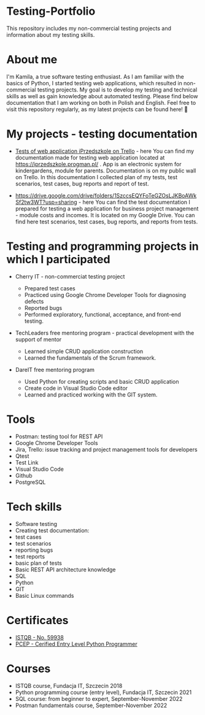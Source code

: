 # Testing-Portfolio
This repository includes my non-commercial testing projects and information about my testing skills.

# About me
I'm Kamila, a true software testing enthusiast. As I am familiar with the basics of Python, I started testing web applications, which resulted in non-commercial testing projects. My goal is to develop my testing and technical skills as well as gain knowledge about automated testing. Please find below documentation that I am working on both in Polish and English. Feel free to visit this repository regularly, as my latest projects can be found here! 🙂 

# My projects - testing documentation

* [Tests of web application iPrzedszkole on Trello](https://trello.com/b/UElPfCQQ) - here You can find my documentation made for testing web application located at  https://iprzedszkole.progman.pl/ . App is an electronic system for kindergardens, module for parents. Documentation is on my public wall on Trello. In this documentation I collected plan of my tests, test scenarios, test cases, bug reports and report of test. 

* https://drive.google.com/drive/folders/1SzccsEQYFoTeGZOsLJKBoAWkSf2tw3WT?usp=sharing - here You can find the test documentation I prepared for testing a web application for business project management - module costs and incomes. It is located on my Google Drive. You can find here test scenarios, test cases, bug reports, and reports from tests.

# Testing and programming projects in which I participated

* Cherry IT - non-commerciat testing project 
  * Prepared test cases
  * Practiced using Google Chrome Developer Tools for diagnosing defects
  * Reported bugs
  * Performed exploratory, functional, acceptance, and front-end testing.

* TechLeaders free mentoring program - practical development with the support of mentor
  * Learned simple CRUD application construction
  * Learned the fundamentals of the Scrum framework.

* DareIT free mentoring program 
  * Used Python for creating scripts and basic CRUD application
  * Create code in Visual Studio Code editor
  * Learned and practiced working with the GIT system.


# Tools

* Postman: testing tool for REST API
* Google Chrome Developer Tools
* Jira, Trello: issue tracking and project management tools for developers
* Qtest
* Test Link
* Visual Studio Code
* Github
* PostgreSQL

# Tech skills

* Software testing
* Creating test documentation:
 * test cases
 * test scenarios
 * reporting bugs
 * test reports
 * basic plan of tests
* Basic REST API architecture knowledge
* SQL
* Python
* GIT
* Basic Linux commands

# Certificates
* [ISTQB - No. 59938](http://scr.istqb.org/?name=Kamila+Walaszczyk-Ziomek&number=59938&orderBy=relevancy&orderDirection=&dateStart=&dateEnd=&expiryStart=&expiryEnd=&certificationBody=&examProvider=&certificationLevel=&country=)
* [PCEP - Cerified Entry Level Python Programmer](https://www.credly.com/badges/db85fb42-345a-4112-8735-ccc37c455266?source=linked_in_profile)

# Courses

* ISTQB course, Fundacja IT, Szczecin 2018
* Python programming course (entry level), Fundacja IT, Szczecin 2021
* SQL course: from beginner to expert, September-November 2022
* Postman fundamentals course, September-November 2022







